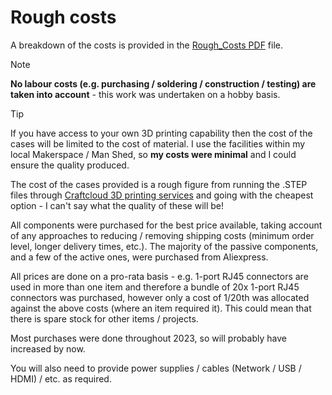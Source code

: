 # Rough costs

A breakdown of the costs is provided in the [Rough_Costs PDF](./rough_costs.pdf) file.

>[!NOTE]
>**No labour costs (e.g. purchasing / soldering / construction / testing) are taken into account** - this work was undertaken on a hobby basis.

>[!TIP]
>If you have access to your own 3D printing capability then the cost of the cases will be limited to the cost of material. I use the facilities within my local Makerspace / Man Shed, so **my costs were minimal** and I could ensure the quality produced.

The cost of the cases provided is a rough figure from running the .STEP files through [Craftcloud 3D printing services](https://craftcloud3d.com/) and going with the cheapest option - I can't say what the quality of these will be!

All components were purchased for the best price available, taking account of any approaches to reducing / removing shipping costs (minimum order level, longer delivery times, etc.). The majority of the passive components, and a few of the active ones, were purchased from Aliexpress.

All prices are done on a pro-rata basis - e.g. 1-port RJ45 connectors are used in more than one item and therefore a bundle of 20x 1-port RJ45 connectors was purchased, however only a cost of 1/20th was allocated against the above costs (where an item required it). This could mean that there is spare stock for other items / projects.

Most purchases were done throughout 2023, so will probably have increased by now.

You will also need to provide power supplies / cables (Network / USB / HDMI) / etc. as required.